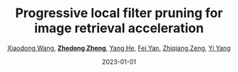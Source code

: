 ---
title: "Progressive local filter pruning for image retrieval acceleration"
collection: publications
permalink: /publication/Progress2023
date: 2023-01-01
doi: 
keywords: object re-identification,image retrieval,
venue: 'IEEE Transactions on Multimedia'
author: '<a href="https://zdzheng.xyz/authors/Xiaodong-Wang" class="author">Xiaodong Wang</a>, <strong><a href="https://zdzheng.xyz/authors/Zhedong-Zheng" class="author">Zhedong Zheng</a></strong>, <a href="https://zdzheng.xyz/authors/Yang-He" class="author">Yang He</a>, <a href="https://zdzheng.xyz/authors/Fei-Yan" class="author">Fei Yan</a>, <a href="https://zdzheng.xyz/authors/Zhiqiang-Zeng" class="author">Zhiqiang Zeng</a>, <a href="https://zdzheng.xyz/authors/Yi-Yang" class="author">Yi Yang</a>'
sqlauthor: 'Xiaodong Wang, Zhedong Zheng, Yang He, Fei Yan, Zhiqiang Zeng, Yi Yang, '
citation: ' Xiaodong Wang,  Zhedong Zheng,  Yang He,  Fei Yan,  Zhiqiang Zeng,  Yi Yang, &quot;Progressive local filter pruning for image retrieval acceleration.&quot; IEEE Transactions on Multimedia, 2023.'
pub_year: '2023'
bib: >
    @article{wang2023progressive,<br>author = "Wang, Xiaodong and Zheng, Zhedong and He, Yang and Yan, Fei and Zeng, Zhiqiang and Yang, Yi",<br>title = "Progressive local filter pruning for image retrieval acceleration",<br>journal = "IEEE Transactions on Multimedia",<br>year = "2023"
    }

---